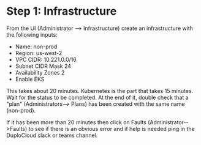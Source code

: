 # Step 1: Infrastructure

From the UI (Administrator --> Infrastructure) create an infrastructure with the following inputs:

* Name: non-prod
* Region: us-west-2
* VPC CIDR: 10.221.0.0/16
* Subnet CIDR Mask 24
* Availability Zones 2
* Enable EKS

This takes about 20 minutes. Kubernetes is the part that takes 15 minutes. Wait for the status to be completed. At the end of it, double check that a "plan" (Administrators--> Plans) has been created with the same name (non-prod).

If it has been more than 20 minutes then click on Faults (Administrator-->Faults) to see if there is an obvious error and if help is needed ping in the DuploCloud slack or teams channel.
